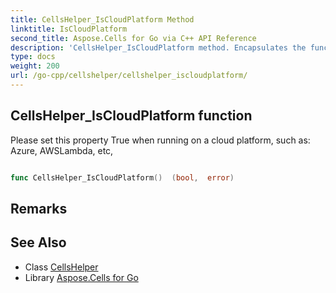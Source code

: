 ```yaml
---
title: CellsHelper_IsCloudPlatform Method 
linktitle: IsCloudPlatform
second_title: Aspose.Cells for Go via C++ API Reference
description: 'CellsHelper_IsCloudPlatform method. Encapsulates the function that represents iscloudplatform in Go.'
type: docs
weight: 200
url: /go-cpp/cellshelper/cellshelper_iscloudplatform/
---
```


## CellsHelper_IsCloudPlatform function

Please set this property True when running on a cloud platform, such as: Azure, AWSLambda, etc,

```go

func CellsHelper_IsCloudPlatform()  (bool,  error) 

```

## Remarks


## See Also

* Class [CellsHelper](../)
* Library [Aspose.Cells for Go](../../)
